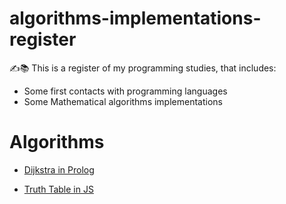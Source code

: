 # algorithms-implementations-register
✍️📚 This is a register of my programming studies, that includes:
* Some first contacts with programming languages
* Some Mathematical algorithms implementations

# Algorithms
* [Dijkstra in Prolog](https://github.com/fhps1/algorithms-implementations-register/tree/master/JavaScript/truth-table-solver)

* [Truth Table in JS](https://github.com/fhps1/algorithms-implementations-register/tree/master/JavaScript/truth-table-solver)